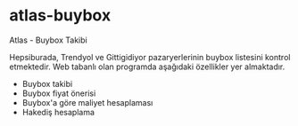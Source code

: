 # atlas-buybox
Atlas - Buybox Takibi

Hepsiburada, Trendyol ve Gittigidiyor pazaryerlerinin buybox listesini kontrol etmektedir. Web tabanlı olan programda aşağıdaki özellikler yer almaktadır.

- Buybox takibi
- Buybox fiyat önerisi
- Buybox'a göre maliyet hesaplaması
- Hakediş hesaplama

